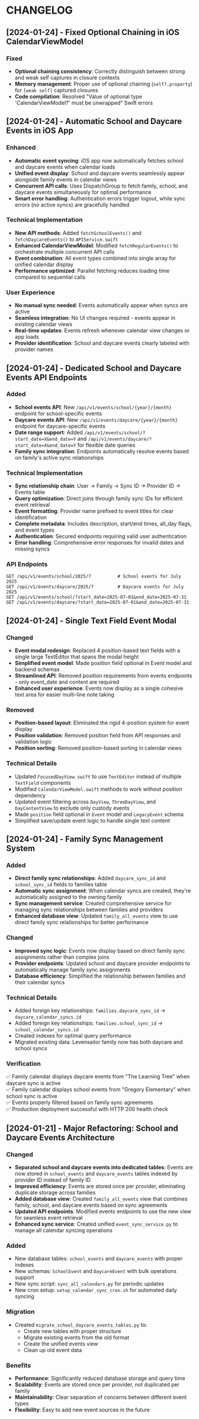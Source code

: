 # CHANGELOG

## [2024-01-24] - Fixed Optional Chaining in iOS CalendarViewModel

### Fixed
- **Optional chaining consistency**: Correctly distinguish between strong and weak self captures in closure contexts
- **Memory management**: Proper use of optional chaining (`self?.property`) for `[weak self]` captured closures
- **Code compilation**: Resolved "Value of optional type 'CalendarViewModel?' must be unwrapped" Swift errors

## [2024-01-24] - Automatic School and Daycare Events in iOS App

### Enhanced
- **Automatic event syncing**: iOS app now automatically fetches school and daycare events when calendar loads
- **Unified event display**: School and daycare events seamlessly appear alongside family events in calendar views
- **Concurrent API calls**: Uses DispatchGroup to fetch family, school, and daycare events simultaneously for optimal performance
- **Smart error handling**: Authentication errors trigger logout, while sync errors (no active syncs) are gracefully handled

### Technical Implementation
- **New API methods**: Added `fetchSchoolEvents()` and `fetchDaycareEvents()` to `APIService.swift`
- **Enhanced CalendarViewModel**: Modified `fetchRegularEvents()` to orchestrate multiple concurrent API calls
- **Event combination**: All event types combined into single array for unified calendar display
- **Performance optimized**: Parallel fetching reduces loading time compared to sequential calls

### User Experience
- **No manual sync needed**: Events automatically appear when syncs are active
- **Seamless integration**: No UI changes required - events appear in existing calendar views
- **Real-time updates**: Events refresh whenever calendar view changes or app loads
- **Provider identification**: School and daycare events clearly labeled with provider names

## [2024-01-24] - Dedicated School and Daycare Events API Endpoints

### Added
- **School events API**: New `/api/v1/events/school/{year}/{month}` endpoint for school-specific events
- **Daycare events API**: New `/api/v1/events/daycare/{year}/{month}` endpoint for daycare-specific events
- **Date range support**: Added `/api/v1/events/school/?start_date=X&end_date=Y` and `/api/v1/events/daycare/?start_date=X&end_date=Y` for flexible date queries
- **Family sync integration**: Endpoints automatically resolve events based on family's active sync relationships

### Technical Implementation
- **Sync relationship chain**: User → Family → Sync ID → Provider ID → Events table
- **Query optimization**: Direct joins through family sync IDs for efficient event retrieval
- **Event formatting**: Provider name prefixed to event titles for clear identification
- **Complete metadata**: Includes description, start/end times, all_day flags, and event types
- **Authentication**: Secured endpoints requiring valid user authentication
- **Error handling**: Comprehensive error responses for invalid dates and missing syncs

### API Endpoints
```
GET /api/v1/events/school/2025/7          # School events for July 2025
GET /api/v1/events/daycare/2025/7         # Daycare events for July 2025
GET /api/v1/events/school/?start_date=2025-07-01&end_date=2025-07-31
GET /api/v1/events/daycare/?start_date=2025-07-01&end_date=2025-07-31
```

## [2024-01-24] - Single Text Field Event Modal

### Changed
- **Event modal redesign**: Replaced 4 position-based text fields with a single large TextEditor that spans the modal height
- **Simplified event model**: Made position field optional in Event model and backend schemas
- **Streamlined API**: Removed position requirements from events endpoints - only event_date and content are required
- **Enhanced user experience**: Events now display as a single cohesive text area for easier multi-line note taking

### Removed
- **Position-based layout**: Eliminated the rigid 4-position system for event display
- **Position validation**: Removed position field from API responses and validation logic
- **Position sorting**: Removed position-based sorting in calendar views

### Technical Details
- Updated `FocusedDayView.swift` to use `TextEditor` instead of multiple `TextField` components
- Modified `CalendarViewModel.swift` methods to work without position dependency
- Updated event filtering across `DayView`, `ThreeDayView`, and `DayContentView` to exclude only custody events
- Made `position` field optional in `Event` model and `LegacyEvent` schema
- Simplified save/update event logic to handle single text content

## [2024-01-24] - Family Sync Management System

### Added
- **Direct family sync relationships**: Added `daycare_sync_id` and `school_sync_id` fields to families table
- **Automatic sync assignment**: When calendar syncs are created, they're automatically assigned to the owning family
- **Sync management service**: Created comprehensive service for managing sync relationships between families and providers
- **Enhanced database view**: Updated `family_all_events` view to use direct family sync relationships for better performance

### Changed  
- **Improved sync logic**: Events now display based on direct family sync assignments rather than complex joins
- **Provider endpoints**: Updated school and daycare provider endpoints to automatically manage family sync assignments
- **Database efficiency**: Simplified the relationship between families and their calendar syncs

### Technical Details
- Added foreign key relationships: `families.daycare_sync_id` → `daycare_calendar_syncs.id`
- Added foreign key relationships: `families.school_sync_id` → `school_calendar_syncs.id`
- Created indexes for optimal query performance
- Migrated existing data: Levensailor family now has both daycare and school syncs

### Verification
✅ Family calendar displays daycare events from "The Learning Tree" when daycare sync is active  
✅ Family calendar displays school events from "Gregory Elementary" when school sync is active  
✅ Events properly filtered based on family sync agreements  
✅ Production deployment successful with HTTP 200 health check

## [2024-01-21] - Major Refactoring: School and Daycare Events Architecture

### Changed
- **Separated school and daycare events into dedicated tables**: Events are now stored in `school_events` and `daycare_events` tables indexed by provider ID instead of family ID
- **Improved efficiency**: Events are stored once per provider, eliminating duplicate storage across families
- **Added database view**: Created `family_all_events` view that combines family, school, and daycare events based on sync agreements
- **Updated API endpoints**: Modified events endpoints to use the new view for seamless event retrieval
- **Enhanced sync service**: Created unified `event_sync_service.py` to manage all calendar syncing operations

### Added
- New database tables: `school_events` and `daycare_events` with proper indexes
- New schemas: `SchoolEvent` and `DaycareEvent` with bulk operations support
- New sync script: `sync_all_calendars.py` for periodic updates
- New cron setup: `setup_calendar_sync_cron.sh` for automated daily syncing

### Migration
- Created `migrate_school_daycare_events_tables.py` to:
  - Create new tables with proper structure
  - Migrate existing events from the old format
  - Create the unified events view
  - Clean up old event data

### Benefits
- **Performance**: Significantly reduced database storage and query time
- **Scalability**: Events are stored once per provider, not duplicated per family
- **Maintainability**: Clear separation of concerns between different event types
- **Flexibility**: Easy to add new event sources in the future